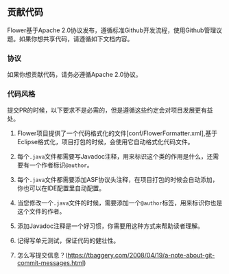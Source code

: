 ## 贡献代码
Flower基于Apache 2.0协议发布，遵循标准Github开发流程，使用Github管理议题。如果你想共享代码，请遵循如下文档内容。

### 协议
如果你想贡献代码，请务必遵循Apache 2.0协议。

### 代码风格
提交PR的时候，以下要求不是必需的，但是遵循这些约定会对项目发展更有益处。

1. Flower项目提供了一个代码格式化的文件[conf/FlowerFormatter.xml],基于Eclipse格式化，项目打包的时候，会使用它自动格式化代码文件。

2. 每个`.java`文件都需要写Javadoc注释，用来标识这个类的作用是什么，还需要有一个作者标识`@author`。

3. 每个`.java`文件都需要添加ASF协议头注释，在项目打包的时候会自动添加，你也可以在IDE配置里自动配置。

4. 当您修改一个`.java`文件的时候，需要添加一个`@author`标签，用来标识你也是这个文件的作者。

5. 添加Javadoc注释是一个好习惯，你需要用这种方式来帮助读者理解。

6. 记得写单元测试，保证代码的健壮性。

7. 怎么写提交信息？(https://tbaggery.com/2008/04/19/a-note-about-git-commit-messages.html)
